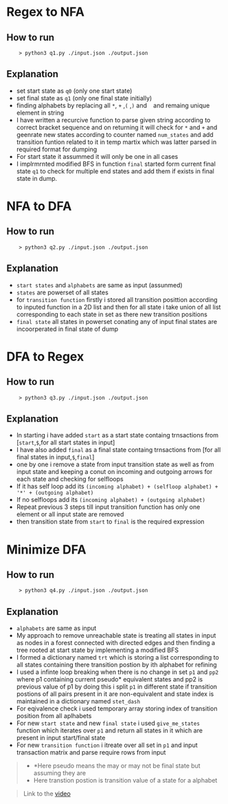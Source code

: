 # Regex to NFA
## How to run
```
    > python3 q1.py ./input.json ./output.json
```
## Explanation
+ set start state as `q0` (only one start state)
+ set final state as `q1` (only one final state initially)
+ finding alphabets by replacing all `*`, `+` ,`(` ,`)` and ` ` and remaing unique element in string
+ I have written a recurcive function to parse given string according to correct bracket sequence and on returning it will check for `*` and `+` and geenrate new states according to counter named `num_states` and add transition funtion related to it in temp martix which was latter parsed in required format for dumping
+ For start state it assummed it will only be one in all cases
+ I implrmrnted modified BFS in function `final` started form current final state `q1` to check for multiple end states and add them if exists in final state in dump.


# NFA to DFA
## How to run
```
    > python3 q2.py ./input.json ./output.json
```
## Explanation
+ `start states` and `alphabets` are same as input (assunmed)
+ `states` are powerset of all states
+ for `transition function` firstly i stored all transition posittion according to inputed function in a 2D list and then for all state i take union of all list corresponding to each state in set as there new transition positions 
+ `final state` all states in powerset conating any of input final states are incoorperated in final state of dump


# DFA to Regex
## How to run
```
    > python3 q3.py ./input.json ./output.json
```
## Explanation
+ In starting i have added `start` as a start state containg trnsactions from [`start`,`$`,for all start states in input]
+ I have also added `final` as a final state containg trnsactions from [for all final states in input,`$`,`final`]
+ one by one i remove a state from input transition state as well as from input state and keeping a conut on incoming and outgoing arrows for each state and checking for selfloops
+ If it has self loop add its ` (incoming alphabet) + (selfloop alphabet) + '*' + (outgoing alphabet) `
+ If no selfloops add its ` (incoming alphabet) + (outgoing alphabet) `
+ Repeat previous 3 steps till input transition function has only one element or all input state are removed
+ then transition state from `start` to `final` is the required expression

# Minimize DFA
## How to run
```
    > python3 q4.py ./input.json ./output.json
```
## Explanation
+ `alphabets` are same as input
+ My approach to remove unreachable state is treating all states in input as nodes in a forest connected with directed edges and then finding a tree rooted at start state by implementing a modified BFS
+ I formed a dictionary named `trt` which is storing a list corresponding to all states containing there transition postion by ith alphabet for refining 
+ I used a infinte loop breaking when there is no change in set `p1` and `pp2` where p1 containing current pseudo* equivalent states and pp2 is previous value of p1 by doing this i split `p1` in different state if transition postions of all pairs present in it are non-equivalent and state index is maintained in a dictionary named `stet_dash`
+ For eqivalence check i used temporary array storing index of transition position from all aplhabets
+ For new `start state` and new `final state` i used `give_me_states` function which iterates over `p1` and return all states in it which are present in input start/final state
+ For new `transition function` i itreate over all set in `p1` and input transaction matrix and parse require rows from input

> + *Here pseudo means the may or may not be final state but assuming they are
> + Here transtion postion is transition value of a state for a alphabet

> Link to the <a href="https://1drv.ms/u/s!At2KpJlL7sPThjdlO_iq1hoa-VQ8?e=fVhqsy">video</a>
